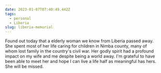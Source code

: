 ```yaml
---
date: 2023-01-07T07:40:49.442Z
tags:
  - personal
  - Liberia
slug: liberia-memorial
---
```

Found out today that a elderly woman we know from Liberia passed away. She spent most of her life caring for children in Nimba county, many of whom lost family in the country's civil war. Her godly spirit had a profound impact on my wife and me despite being a world away. I'm grateful to have been able to meet her and hope I can live a life half as meaningful has hers. She will be missed.
